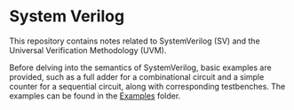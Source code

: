 # System Verilog
This repository contains notes related to SystemVerilog (SV) and the Universal Verification Methodology (UVM). 

Before delving into the semantics of SystemVerilog, basic examples are provided, such as a full adder for a combinational circuit and a simple counter for a sequential circuit, along with corresponding testbenches. The examples can be found in the [Examples](https://github.com/nigilmohra/System_Verilog/tree/main/Examples) folder.
